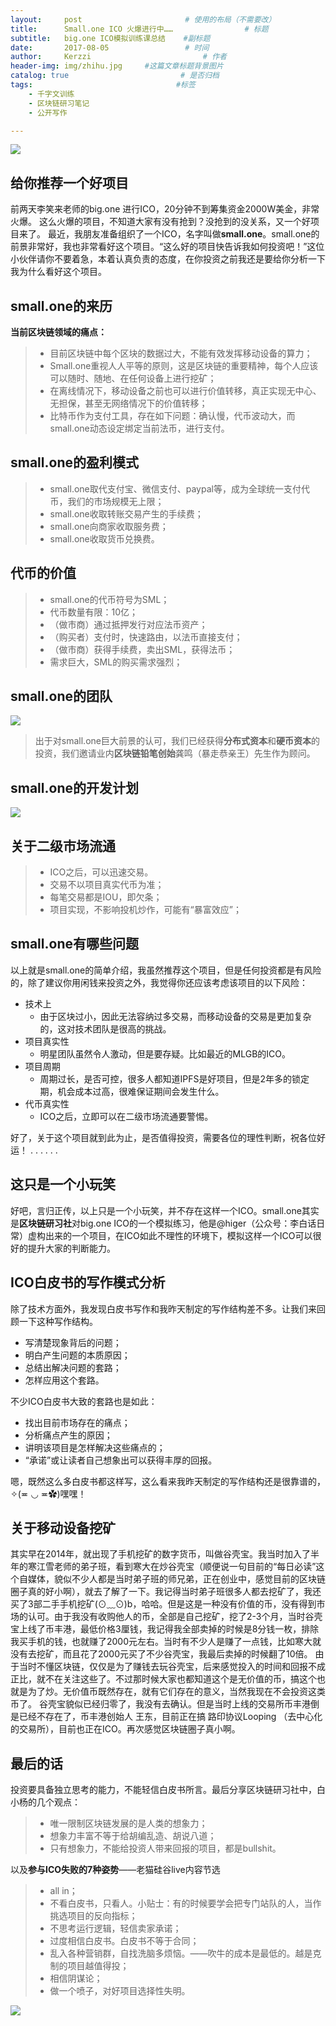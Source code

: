```yaml
---
layout:     post                       # 使用的布局（不需要改）
title:      Small.one ICO 火爆进行中……                # 标题
subtitle:   big.one ICO模拟训练课总结    #副标题
date:       2017-08-05                 # 时间
author:     Kerzzi                         # 作者
header-img: img/zhihu.jpg     #这篇文章标题背景图片
catalog: true                         # 是否归档
tags:                                #标签
    - 千字文训练
    - 区块链研习笔记
    - 公开写作

---
```


![](https://ww4.sinaimg.cn/large/006tNc79gy1fi9atcdd02j315i0mgn9j.jpg)


## 给你推荐一个好项目
前两天李笑来老师的big.one 进行ICO，20分钟不到筹集资金2000W美金，非常火爆。
这么火爆的项目，不知道大家有没有抢到？没抢到的没关系，又一个好项目来了。
最近，我朋友准备组织了一个ICO，名字叫做**small.one**。small.one的前景非常好，我也非常看好这个项目。“这么好的项目快告诉我如何投资吧！”这位小伙伴请你不要着急，本着认真负责的态度，在你投资之前我还是要给你分析一下我为什么看好这个项目。

## small.one的来历

**当前区块链领域的痛点：**
> * 目前区块链中每个区块的数据过大，不能有效发挥移动设备的算力；
> * Small.one重视人人平等的原则，这是区块链的重要精神，每个人应该可以随时、随地、在任何设备上进行挖矿；
> * 在离线情况下，移动设备之前也可以进行价值转移，真正实现无中心、无担保，甚至无网络情况下的价值转移；
> * 比特币作为支付工具，存在如下问题：确认慢，代币波动大，而small.one动态设定绑定当前法币，进行支付。

## small.one的盈利模式

> * small.one取代支付宝、微信支付、paypal等，成为全球统一支付代币，我们的市场规模无上限；
> * small.one收取转账交易产生的手续费；
> * small.one向商家收取服务费；
> * small.one收取货币兑换费。

## 代币的价值

> * small.one的代币符号为SML；
> * 代币数量有限：10亿；
> * （做市商）通过抵押发行对应法币资产；
> * （购买者）支付时，快速路由，以法币直接支付；
> * （做市商）获得手续费，卖出SML，获得法币；
> * 需求巨大，SML的购买需求强烈；

## small.one的团队
![](https://ww1.sinaimg.cn/large/006tNc79gy1fi9ay298y0j31kw0rigoo.jpg)

> 出于对small.one巨大前景的认可，我们已经获得**分布式资本**和**硬币资本**的投资，我们邀请业内**区块链铅笔创始**龚鸣（暴走恭亲王）先生作为顾问。

## small.one的开发计划
![](https://ww2.sinaimg.cn/large/006tNc79gy1fi9ay6qtnkj31kw0vp3zk.jpg)

## 关于二级市场流通

> * ICO之后，可以迅速交易。
> * 交易不以项目真实代币为准；
> * 每笔交易都是IOU，即欠条；
> * 项目实现，不影响投机炒作，可能有“暴富效应”；

## small.one有哪些问题
以上就是small.one的简单介绍，我虽然推荐这个项目，但是任何投资都是有风险的，除了建议你用闲钱来投资之外，我觉得你还应该考虑该项目的以下风险：

* 技术上
  * 由于区块过小，因此无法容纳过多交易，而移动设备的交易是更加复杂的，这对技术团队是很高的挑战。
* 项目真实性
  * 明星团队虽然令人激动，但是要存疑。比如最近的MLGB的ICO。
* 项目周期
  * 周期过长，是否可控，很多人都知道IPFS是好项目，但是2年多的锁定期，机会成本过高，很难保证期间会发生什么。
* 代币真实性
  * ICO之后，立即可以在二级市场流通要警惕。

好了，关于这个项目就到此为止，是否值得投资，需要各位的理性判断，祝各位好运！
.
.
.
.
.
.

## 这只是一个小玩笑
好吧，言归正传，以上只是一个小玩笑，并不存在这样一个ICO。small.one其实是**区块链研习社**对big.one ICO的一个模拟练习，他是@higer（公众号：李白话日常）虚构出来的一个项目，在ICO如此不理性的环境下，模拟这样一个ICO可以很好的提升大家的判断能力。

## ICO白皮书的写作模式分析

除了技术方面外，我发现白皮书写作和我昨天制定的写作结构差不多。让我们来回顾一下这种写作结构。

* 写清楚现象背后的问题；
* 明白产生问题的本质原因；
* 总结出解决问题的套路；
* 怎样应用这个套路。

不少ICO白皮书大致的套路也是如此：

* 找出目前市场存在的痛点；
* 分析痛点产生的原因；
* 讲明该项目是怎样解决这些痛点的；
* “承诺”或让读者自己想象出可以获得丰厚的回报。

嗯，既然这么多白皮书都这样写，这么看来我昨天制定的写作结构还是很靠谱的，✧(≖ ◡ ≖✿)嘿嘿！

## 关于移动设备挖矿

其实早在2014年，就出现了手机挖矿的数字货币，叫做谷壳宝。我当时加入了半年的寒江雪老师的弟子班，看到寒大在炒谷壳宝（顺便说一句目前的“每日必读”这个自媒体，貌似不少人都是当时弟子班的师兄弟，正在创业中，感觉目前的区块链圈子真的好小啊），就去了解了一下。我记得当时弟子班很多人都去挖矿了，我还买了3部二手手机挖矿(⊙﹏⊙)b，哈哈。但是这是一种没有价值的币，没有得到市场的认可。由于我没有收购他人的币，全部是自己挖矿，挖了2-3个月，当时谷壳宝上线了币丰港，最低价格3厘钱，我记得我全部卖掉的时候是8分钱一枚，排除我买手机的钱，也就赚了2000元左右。当时有不少人是赚了一点钱，比如寒大就没有去挖矿，而且花了2000元买了不少谷壳宝，我最后卖掉的时候翻了10倍。
由于当时不懂区块链，仅仅是为了赚钱去玩谷壳宝，后来感觉投入的时间和回报不成正比，就不在关注这些了。不过那时候大家也都知道这个是无价值的币，搞这个也就是为了炒。无价值币既然存在，就有它们存在的意义，当然我现在不会投资这类币了。
谷壳宝貌似已经归零了，我没有去确认。但是当时上线的交易所币丰港倒是已经不存在了，币丰港创始人 王东，目前正在搞 路印协议Looping （去中心化的交易所），目前也正在ICO。再次感觉区块链圈子真小啊。

## 最后的话
投资要具备独立思考的能力，不能轻信白皮书所言。最后分享区块链研习社中，白小杨的几个观点：
> * 唯一限制区块链发展的是人类的想象力；
> * 想象力丰富不等于给胡编乱造、胡说八道；
> * 只有想象力，不能给投资人带来回报的项目，都是bullshit。

以及**参与ICO失败的7种姿势**——老猫硅谷live内容节选

> * all in；
> * 不看白皮书，只看人。小贴士：有的时候要学会把专门站队的人，当作挑选项目的反向指标；
> * 不思考运行逻辑，轻信卖家承诺；
> * 过度相信白皮书。白皮书不等于合同；
> * 乱入各种营销群，自找洗脑多烦恼。——吹牛的成本是最低的。越是克制的项目越值得投；
> * 相信阴谋论；
> * 做一个喷子，对好项目选择性失明。

![](https://ww2.sinaimg.cn/large/006tNc79gy1fi9awc8o9uj31kw0vr19p.jpg)
